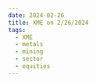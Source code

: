 ```yaml
---
date: 2024-02-26
title: XME on 2/26/2024
tags: 
  - XME
  - metals
  - mining
  - sector
  - equities
---
```

<div class="post">
<snapshot-grid 
    :reports="['2024/02/23/CTA/XME', '2024/02/26/CTA/XME', '2024/02/26/MTP/XME']"
    chart="2024/02/26/Chart/XME"
/>
<p>

</p>
<p>

</p>
</div>